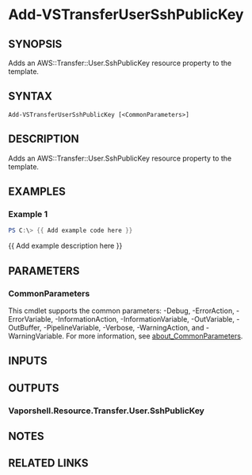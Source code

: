 # Add-VSTransferUserSshPublicKey

## SYNOPSIS
Adds an AWS::Transfer::User.SshPublicKey resource property to the template.

## SYNTAX

```
Add-VSTransferUserSshPublicKey [<CommonParameters>]
```

## DESCRIPTION
Adds an AWS::Transfer::User.SshPublicKey resource property to the template.

## EXAMPLES

### Example 1
```powershell
PS C:\> {{ Add example code here }}
```

{{ Add example description here }}

## PARAMETERS

### CommonParameters
This cmdlet supports the common parameters: -Debug, -ErrorAction, -ErrorVariable, -InformationAction, -InformationVariable, -OutVariable, -OutBuffer, -PipelineVariable, -Verbose, -WarningAction, and -WarningVariable. For more information, see [about_CommonParameters](http://go.microsoft.com/fwlink/?LinkID=113216).

## INPUTS

## OUTPUTS

### Vaporshell.Resource.Transfer.User.SshPublicKey
## NOTES

## RELATED LINKS
